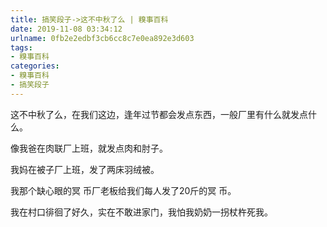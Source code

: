 ```yaml
---
title: 搞笑段子->这不中秋了么 | 糗事百科
date: 2019-11-08 03:34:12
urlname: 0fb2e2edbf3cb6cc8c7e0ea892e3d603
tags: 
- 糗事百科
categories:
- 糗事百科
- 搞笑段子
---
```

这不中秋了么，在我们这边，逢年过节都会发点东西，一般厂里有什么就发点什么。

像我爸在肉联厂上班，就发点肉和肘子。

我妈在被子厂上班，发了两床羽绒被。

我那个缺心眼的冥 币厂老板给我们每人发了20斤的冥 币。

我在村口徘徊了好久，实在不敢进家门，我怕我奶奶一拐杖杵死我。


